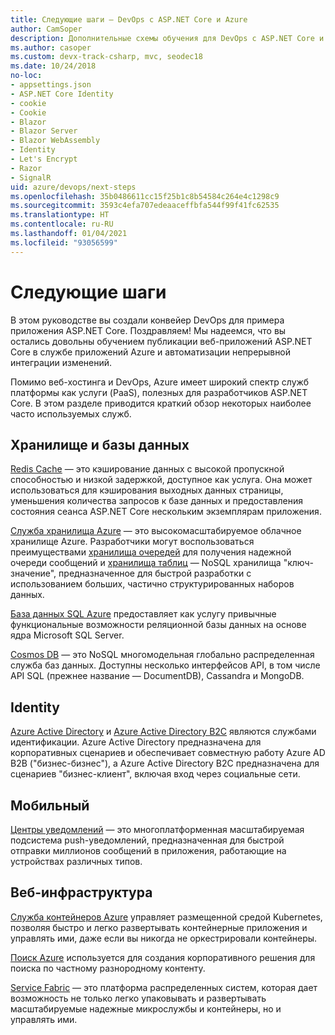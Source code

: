```yaml
---
title: Следующие шаги — DevOps с ASP.NET Core и Azure
author: CamSoper
description: Дополнительные схемы обучения для DevOps с ASP.NET Core и Azure.
ms.author: casoper
ms.custom: devx-track-csharp, mvc, seodec18
ms.date: 10/24/2018
no-loc:
- appsettings.json
- ASP.NET Core Identity
- cookie
- Cookie
- Blazor
- Blazor Server
- Blazor WebAssembly
- Identity
- Let's Encrypt
- Razor
- SignalR
uid: azure/devops/next-steps
ms.openlocfilehash: 35b0486611cc15f25b1c8b54584c264e4c1298c9
ms.sourcegitcommit: 3593c4efa707edeaaceffbfa544f99f41fc62535
ms.translationtype: HT
ms.contentlocale: ru-RU
ms.lasthandoff: 01/04/2021
ms.locfileid: "93056599"
---
```

# <a name="next-steps"></a>Следующие шаги

В этом руководстве вы создали конвейер DevOps для примера приложения ASP.NET Core. Поздравляем! Мы надеемся, что вы остались довольны обучением публикации веб-приложений ASP.NET Core в службе приложений Azure и автоматизации непрерывной интеграции изменений.

Помимо веб-хостинга и DevOps, Azure имеет широкий спектр служб платформы как услуги (PaaS), полезных для разработчиков ASP.NET Core. В этом разделе приводится краткий обзор некоторых наиболее часто используемых служб.

## <a name="storage-and-databases"></a>Хранилище и базы данных

[Redis Cache](/azure/redis-cache/) — это кэширование данных с высокой пропускной способностью и низкой задержкой, доступное как услуга. Она может использоваться для кэширования выходных данных страницы, уменьшения количества запросов к базе данных и предоставления состояния сеанса ASP.NET Core нескольким экземплярам приложения.

[Служба хранилища Azure](/azure/storage/) — это высокомасштабируемое облачное хранилище Azure. Разработчики могут воспользоваться преимуществами [хранилища очередей](/azure/storage/queues/storage-queues-introduction) для получения надежной очереди сообщений и [хранилища таблиц](/azure/storage/tables/table-storage-overview) — NoSQL хранилища "ключ-значение", предназначенное для быстрой разработки с использованием больших, частично структурированных наборов данных.

[База данных SQL Azure](/azure/sql-database/) предоставляет как услугу привычные функциональные возможности реляционной базы данных на основе ядра Microsoft SQL Server.

[Cosmos DB](/azure/cosmos-db/) — это NoSQL многомодельная глобально распределенная служба баз данных. Доступны несколько интерфейсов API, в том числе API SQL (прежнее название — DocumentDB), Cassandra и MongoDB.

## Identity

[Azure Active Directory](/azure/active-directory/) и [Azure Active Directory B2C](/azure/active-directory-b2c/) являются службами идентификации. Azure Active Directory предназначена для корпоративных сценариев и обеспечивает совместную работу Azure AD B2B ("бизнес-бизнес"), а Azure Active Directory B2C предназначена для сценариев "бизнес-клиент", включая вход через социальные сети.

## <a name="mobile"></a>Мобильный

[Центры уведомлений](/azure/notification-hubs/) — это многоплатформенная масштабируемая подсистема push-уведомлений, предназначенная для быстрой отправки миллионов сообщений в приложения, работающие на устройствах различных типов.

## <a name="web-infrastructure"></a>Веб-инфраструктура

[Служба контейнеров Azure](/azure/aks/) управляет размещенной средой Kubernetes, позволяя быстро и легко развертывать контейнерные приложения и управлять ими, даже если вы никогда не оркестрировали контейнеры.

[Поиск Azure](/azure/search/) используется для создания корпоративного решения для поиска по частному разнородному контенту.

[Service Fabric](/azure/service-fabric/) — это платформа распределенных систем, которая дает возможность не только легко упаковывать и развертывать масштабируемые надежные микрослужбы и контейнеры, но и управлять ими.
